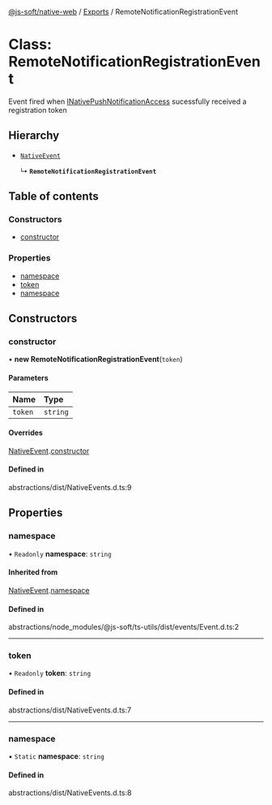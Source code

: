 [@js-soft/native-web](../README.md) / [Exports](../modules.md) / RemoteNotificationRegistrationEvent

# Class: RemoteNotificationRegistrationEvent

Event fired when [INativePushNotificationAccess](../interfaces/INativePushNotificationAccess.md) sucessfully received a registration token

## Hierarchy

- [`NativeEvent`](NativeEvent.md)

  ↳ **`RemoteNotificationRegistrationEvent`**

## Table of contents

### Constructors

- [constructor](RemoteNotificationRegistrationEvent.md#constructor)

### Properties

- [namespace](RemoteNotificationRegistrationEvent.md#namespace)
- [token](RemoteNotificationRegistrationEvent.md#token)
- [namespace](RemoteNotificationRegistrationEvent.md#namespace)

## Constructors

### constructor

• **new RemoteNotificationRegistrationEvent**(`token`)

#### Parameters

| Name | Type |
| :------ | :------ |
| `token` | `string` |

#### Overrides

[NativeEvent](NativeEvent.md).[constructor](NativeEvent.md#constructor)

#### Defined in

abstractions/dist/NativeEvents.d.ts:9

## Properties

### namespace

• `Readonly` **namespace**: `string`

#### Inherited from

[NativeEvent](NativeEvent.md).[namespace](NativeEvent.md#namespace)

#### Defined in

abstractions/node_modules/@js-soft/ts-utils/dist/events/Event.d.ts:2

___

### token

• `Readonly` **token**: `string`

#### Defined in

abstractions/dist/NativeEvents.d.ts:7

___

### namespace

▪ `Static` **namespace**: `string`

#### Defined in

abstractions/dist/NativeEvents.d.ts:8
